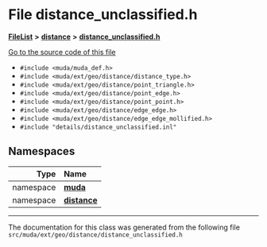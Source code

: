 

# File distance\_unclassified.h



[**FileList**](files.md) **>** [**distance**](dir_eb002c7e2ab9cc8eedb85ee6f0f5ffd4.md) **>** [**distance\_unclassified.h**](distance__unclassified_8h.md)

[Go to the source code of this file](distance__unclassified_8h_source.md)



* `#include <muda/muda_def.h>`
* `#include <muda/ext/geo/distance/distance_type.h>`
* `#include <muda/ext/geo/distance/point_triangle.h>`
* `#include <muda/ext/geo/distance/point_edge.h>`
* `#include <muda/ext/geo/distance/point_point.h>`
* `#include <muda/ext/geo/distance/edge_edge.h>`
* `#include <muda/ext/geo/distance/edge_edge_mollified.h>`
* `#include "details/distance_unclassified.inl"`













## Namespaces

| Type | Name |
| ---: | :--- |
| namespace | [**muda**](namespacemuda.md) <br> |
| namespace | [**distance**](namespacemuda_1_1distance.md) <br> |





















































------------------------------
The documentation for this class was generated from the following file `src/muda/ext/geo/distance/distance_unclassified.h`


